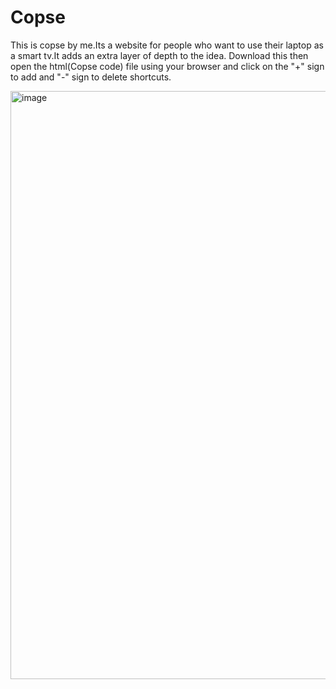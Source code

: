 # Copse
This is copse by me.Its a website  for people who want to use their laptop as a smart tv.It adds an extra layer of depth to the idea.
Download this then open the html(Copse code) file using your browser and click on the "+" sign to add and "-" sign to delete shortcuts.



<img width="1918" height="941" alt="image" src="https://github.com/user-attachments/assets/ed6a4cc1-6b8f-4cfc-be15-6e687f3ef617" />
